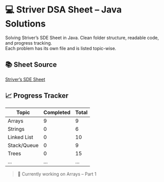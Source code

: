 # 💻 Striver DSA Sheet – Java Solutions

Solving Striver’s SDE Sheet in Java. Clean folder structure, readable code, and progress tracking.  
Each problem has its own file and is listed topic-wise.

## 📚 Sheet Source  
[Striver’s SDE Sheet](https://takeuforward.org/interviews/strivers-sde-sheet-top-coding-interview-problems/)

## 📈 Progress Tracker

| Topic        | Completed | Total |
|--------------|-----------|-------|
| Arrays       | 9         | 9     |
| Strings      | 0         | 6     |
| Linked List  | 0         | 10    |
| Stack/Queue  | 0         | 9     |
| Trees        | 0         | 15    |
| ...          | ...       | ...   |

> 📌 Currently working on Arrays – Part 1
